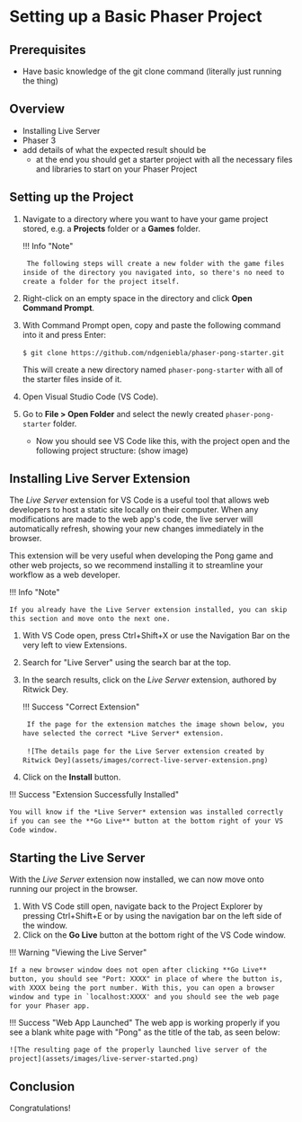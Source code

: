 # Setting up a Basic Phaser Project

## Prerequisites
- Have basic knowledge of the git clone command (literally just running the thing)

## Overview
- Installing Live Server
- Phaser 3
- add details of what the expected result should be
    - at the end you should get a starter project with all the necessary files and libraries to start on your Phaser Project

## Setting up the Project

1. Navigate to a directory where you want to have your game project stored, e.g. a **Projects** folder or a **Games** folder.

    !!! Info "Note"
        
        The following steps will create a new folder with the game files inside of the directory you navigated into, so there's no need to create a folder for the project itself.

2. Right-click on an empty space in the directory and click **Open Command Prompt**.
3. With Command Prompt open, copy and paste the following command into it and press Enter:

    `$ git clone https://github.com/ndgeniebla/phaser-pong-starter.git`

    This will create a new directory named `phaser-pong-starter` with all of the starter files inside of it.

4. Open Visual Studio Code (VS Code).
5. Go to **File > Open Folder** and select the newly created `phaser-pong-starter` folder.
    - Now you should see VS Code like this, with the project open and the following project structure: (show image)
 
## Installing Live Server Extension

The *Live Server* extension for VS Code is a useful tool that allows web developers to host a static site locally on their computer. When any modifications are made to the web app's code, the live server will automatically refresh, showing your new changes immediately in the browser.

This extension will be very useful when developing the Pong game and other web projects, so we recommend installing it to streamline your workflow as a web developer.

!!! Info "Note"

    If you already have the Live Server extension installed, you can skip this section and move onto the next one.

1. With VS Code open, press Ctrl+Shift+X or use the Navigation Bar on the very left to view Extensions.
2. Search for "Live Server" using the search bar at the top.
3. In the search results, click on the *Live Server* extension, authored by Ritwick Dey.

    !!! Success "Correct Extension"

        If the page for the extension matches the image shown below, you have selected the correct *Live Server* extension.

        ![The details page for the Live Server extension created by Ritwick Dey](assets/images/correct-live-server-extension.png)
    
4. Click on the **Install** button.

!!! Success "Extension Successfully Installed"

    You will know if the *Live Server* extension was installed correctly if you can see the **Go Live** button at the bottom right of your VS Code window.

## Starting the Live Server
With the *Live Server* extension now installed, we can now move onto running our project in the browser.

1. With VS Code still open, navigate back to the Project Explorer by pressing Ctrl+Shift+E or by using the navigation bar on the left side of the window.
2. Click on the **Go Live** button at the bottom right of the VS Code window.

!!! Warning "Viewing the Live Server"

    If a new browser window does not open after clicking **Go Live** button, you should see "Port: XXXX" in place of where the button is, with XXXX being the port number. With this, you can open a browser window and type in `localhost:XXXX' and you should see the web page for your Phaser app.

!!! Success "Web App Launched"
    The web app is working properly if you see a blank white page with "Pong" as the title of the tab, as seen below:

    ![The resulting page of the properly launched live server of the project](assets/images/live-server-started.png)

## Conclusion


Congratulations!